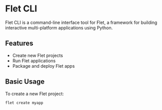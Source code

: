 # Flet CLI

Flet CLI is a command-line interface tool for Flet, a framework for building interactive multi-platform applications using Python.

## Features

- Create new Flet projects
- Run Flet applications
- Package and deploy Flet apps

## Basic Usage

To create a new Flet project:

```
flet create myapp
```